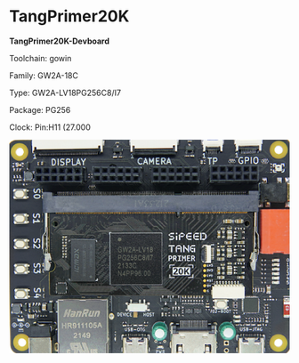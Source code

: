 # TangPrimer20K
**TangPrimer20K-Devboard**

Toolchain: gowin

Family: GW2A-18C

Type: GW2A-LV18PG256C8/I7

Package: PG256

Clock: Pin:H11 (27.000

![board.png](board.png)

